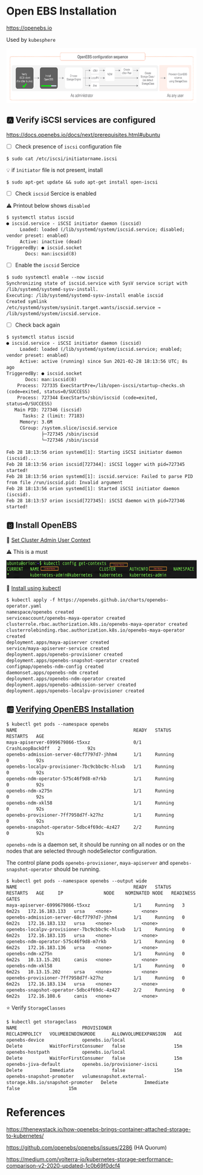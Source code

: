 # Open EBS Installation


https://openebs.io

Used by `kubesphere`

<img src="images/1-config-sequence.svg" width="657" height="145"> </img>

## :a: Verify iSCSI services are configured

https://docs.openebs.io/docs/next/prerequisites.html#ubuntu

- [ ] Check presence of `iscsi` configuration file  

```
$ sudo cat /etc/iscsi/initiatorname.iscsi
```

:bulb: if `ìnitiator` file is not present, install

```
$ sudo apt-get update && sudo apt-get install open-iscsi
```

- [ ] Check `iscsid` Sercice is enabled

:warning: Printout below shows `disabled` 

```
$ systemctl status iscsid 
● iscsid.service - iSCSI initiator daemon (iscsid)
     Loaded: loaded (/lib/systemd/system/iscsid.service; disabled; vendor preset: enabled)
     Active: inactive (dead)
TriggeredBy: ● iscsid.socket
       Docs: man:iscsid(8)
```

- [ ] Enable the `iscsid` Sercice

```
$ sudo systemctl enable --now iscsid
Synchronizing state of iscsid.service with SysV service script with /lib/systemd/systemd-sysv-install.
Executing: /lib/systemd/systemd-sysv-install enable iscsid
Created symlink /etc/systemd/system/sysinit.target.wants/iscsid.service → /lib/systemd/system/iscsid.service.
```

- [ ] Check back again

```
$ systemctl status iscsid 
● iscsid.service - iSCSI initiator daemon (iscsid)
     Loaded: loaded (/lib/systemd/system/iscsid.service; enabled; vendor preset: enabled)
     Active: active (running) since Sun 2021-02-28 18:13:56 UTC; 8s ago
TriggeredBy: ● iscsid.socket
       Docs: man:iscsid(8)
    Process: 727335 ExecStartPre=/lib/open-iscsi/startup-checks.sh (code=exited, status=0/SUCCESS)
    Process: 727344 ExecStart=/sbin/iscsid (code=exited, status=0/SUCCESS)
   Main PID: 727346 (iscsid)
      Tasks: 2 (limit: 77183)
     Memory: 3.6M
     CGroup: /system.slice/iscsid.service
             ├─727345 /sbin/iscsid
             └─727346 /sbin/iscsid

Feb 28 18:13:56 orion systemd[1]: Starting iSCSI initiator daemon (iscsid)...
Feb 28 18:13:56 orion iscsid[727344]: iSCSI logger with pid=727345 started!
Feb 28 18:13:56 orion systemd[1]: iscsid.service: Failed to parse PID from file /run/iscsid.pid: Invalid argument
Feb 28 18:13:56 orion systemd[1]: Started iSCSI initiator daemon (iscsid).
Feb 28 18:13:57 orion iscsid[727345]: iSCSI daemon with pid=727346 started!
```


## :b: Install OpenEBS

:round_pushpin: [Set Cluster Admin User Context](https://docs.openebs.io/docs/next/installation.html#set-cluster-admin-user-context)

:warning: This is a must

<img src="images/kube-context.png" width="658" height="48"> </img>


:round_pushpin: [Install using kubectl](https://docs.openebs.io/docs/next/installation.html#installation-through-kubectl)

```
$ kubectl apply -f https://openebs.github.io/charts/openebs-operator.yaml
namespace/openebs created
serviceaccount/openebs-maya-operator created
clusterrole.rbac.authorization.k8s.io/openebs-maya-operator created
clusterrolebinding.rbac.authorization.k8s.io/openebs-maya-operator created
deployment.apps/maya-apiserver created
service/maya-apiserver-service created
deployment.apps/openebs-provisioner created
deployment.apps/openebs-snapshot-operator created
configmap/openebs-ndm-config created
daemonset.apps/openebs-ndm created
deployment.apps/openebs-ndm-operator created
deployment.apps/openebs-admission-server created
deployment.apps/openebs-localpv-provisioner created
```

## :ab: [Verifying OpenEBS Installation](https://docs.openebs.io/docs/next/installation.html#verifying-openebs-installation)

```
$ kubectl get pods --namespace openebs
NAME                                           READY   STATUS             RESTARTS   AGE
maya-apiserver-6999679866-t5xxz                0/1     CrashLoopBackOff   2          92s
openebs-admission-server-68cf7797d7-jhhm4      1/1     Running            0          92s
openebs-localpv-provisioner-7bc9cbbc9c-hlsxb   1/1     Running            0          92s
openebs-ndm-operator-575c46f9d8-m7rkb          1/1     Running            0          92s
openebs-ndm-x275n                              1/1     Running            0          92s
openebs-ndm-xkl58                              1/1     Running            0          92s
openebs-provisioner-7ff7958d7f-k27hz           1/1     Running            0          92s
openebs-snapshot-operator-5dbc4f69dc-4z427     2/2     Running            0          92s
```

`openebs-ndm` is a daemon set, it should be running on all nodes or on the nodes that are selected through nodeSelector configuration.

The control plane pods `openebs-provisioner`, `maya-apiserver` and `openebs-snapshot-operator` should be running.

```
$ kubectl get pods --namespace openebs --output wide
NAME                                           READY   STATUS    RESTARTS   AGE     IP               NODE    NOMINATED NODE   READINESS GATES
maya-apiserver-6999679866-t5xxz                1/1     Running   3          6m22s   172.16.183.133   ursa    <none>           <none>
openebs-admission-server-68cf7797d7-jhhm4      1/1     Running   0          6m22s   172.16.183.132   ursa    <none>           <none>
openebs-localpv-provisioner-7bc9cbbc9c-hlsxb   1/1     Running   0          6m22s   172.16.183.135   ursa    <none>           <none>
openebs-ndm-operator-575c46f9d8-m7rkb          1/1     Running   0          6m22s   172.16.183.136   ursa    <none>           <none>
openebs-ndm-x275n                              1/1     Running   0          6m22s   10.13.15.201     canis   <none>           <none>
openebs-ndm-xkl58                              1/1     Running   0          6m22s   10.13.15.202     ursa    <none>           <none>
openebs-provisioner-7ff7958d7f-k27hz           1/1     Running   0          6m22s   172.16.183.134   ursa    <none>           <none>
openebs-snapshot-operator-5dbc4f69dc-4z427     2/2     Running   0          6m22s   172.16.108.6     canis   <none>           <none>
```

:star: Verify `StorageClasses` 

```
$ kubectl get storageclass
NAME                        PROVISIONER                                                RECLAIMPOLICY   VOLUMEBINDINGMODE      ALLOWVOLUMEEXPANSION   AGE
openebs-device              openebs.io/local                                           Delete          WaitForFirstConsumer   false                  15m
openebs-hostpath            openebs.io/local                                           Delete          WaitForFirstConsumer   false                  15m
openebs-jiva-default        openebs.io/provisioner-iscsi                               Delete          Immediate              false                  15m
openebs-snapshot-promoter   volumesnapshot.external-storage.k8s.io/snapshot-promoter   Delete          Immediate              false                  15m
```

# References

https://thenewstack.io/how-openebs-brings-container-attached-storage-to-kubernetes/

https://github.com/openebs/openebs/issues/2286 (HA Quorum)

https://medium.com/volterra-io/kubernetes-storage-performance-comparison-v2-2020-updated-1c0b69f0dcf4
